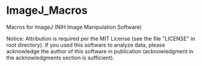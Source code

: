 # ImageJ_Macros
Macros for ImageJ (NIH Image Manipulation Software)


Notice:  Attribution is required per the MIT License (see the file "LICENSE" in root directory).  If you used this software to analyze data, please acknowledge the author of this software in publication (acknowledgment in the acknowledgments section is sufficient). 
